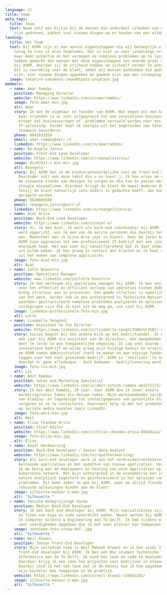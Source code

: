 ```yaml
---
language: nl
title: team
meta_tags:
  title: Team
  text: Neem zelf een kijkje bij de mensen die onderdeel uitmaken van ASRR. Zij
    zijn gedreven, pakken snel nieuwe dingen op en houden van een uitdaging.
landing:
  title: Het Team
  text: Bij ASRR zijn er een aantal eigenschappen die wij belangrijk vinden om
    terug te zien in onze teamleden. Dat is niet zo zeer jarenlange ervaring,
    maar meer potentie en het vermogen om complexe problemen op te lossen. Wij
    hebben gemerkt dat mensen met deze eigenschappen een enorme groei meemaken
    bij ASRR, doordat zij de vrijheid hebben om zichzelf verder te ontwikkelen.
    Dit is voordelig voor de klant, omdat wij mensen aanbieden die gedreven
    zijn, snel nieuwe dingen oppakken en gewend zijn aan een uitdaging
  image: takahiro-sakamoto-imued0tpo1s-unsplash.jpg
members:
  - name: Amar Ramdas
    position: Managing Director
    website: https://www.linkedin.com/in/amarramdas/
    image: foto-amar-min.jpg
    alt: Amar
    story: Ik ben de eigenaar en founder van ASRR. Wat begon als een hobby met een
      paar vrienden is al snel uitgegroeid tot een innovatieve business. Ik zorg
      ervoor dat businessvragen of -problemen vertaald worden naar een robuuste
      IT-oplossing. Verder haal ik energie uit het begeleiden van talent en
      teamwork bevorderen.
    phone: 0641633358
    email: amar.ramdas@asrr.nl
    linkedin: https://www.linkedin.com/in/amarramdas/
  - name: Ré-Angelo Jarvis
    position: Front-End Lead Developer
    website: https://www.linkedin.com/in/reangelojarvis/
    image: dsc07311-1-min-min.jpg
    alt: Reangelo
    story: Bij ASRR ben ik de eindverantwoordelijke voor de front-end werkzaamheden.
      Daaronder valt ook deze tekst die u nu leest 🙂. Ik hou ervan om constant
      de nieuwste trends van designs te volgen en die toe te passen met een
      vleugje minimalisme. Hierdoor krijgt de klant de meest moderne designs.
      Tenzij de klant natuurlijk iets anders in gedachte heeft, dan kan dat ook
      geregeld worden.
    phone: 0628845580
    email: reangelo.jarvis@asrr.nl
    linkedin: https://www.linkedin.com/in/reangelojarvis/
  - name: Azat Arica
    position: Back-End Lead Developer
    website: https://www.linkedin.com/in/azat-a/
    story: Hi, ik ben Azat, ik werk als back-end coördinator bij ASRR. Toen ASRR
      werd opgericht, was ik een van de eerste personen die daarbij betrokken
      was. Momenteel ben ik bijna drie jaar in dienst. Door de jaren heen heb ik
      ASRR zien opgroeien tot een professioneel IT-bedrijf met een jong en
      energiek team. Het was voor mij vanzelfsprekend dat ik daar onderdeel van
      uit wilde maken. Ik ben graag in contact met klanten en ik haal energie
      uit het maken van complexe applicaties.
    image: foto-azat-min.jpg
    alt: Azat
  - name: Lotte Boonstra
    position: Operations Manager
    website: www.linkedin.com/in/lotte-boonstra
    story: Ik ben werkzaam als operations manager bij ASRR. Ik ben verantwoordelijk
      voor het effectief en efficiënt verloop van operaties binnen ASRR. Ik
      breng structuur aan in processen. Een goede structuur is namelijk de helft
      van het werk. Verder heb ik een achtergrond in Technische Natuurkunde,
      waardoor gestructureerd complexe problemen analyseren en oplossen
      uitdagingen zijn die ik niet uit de weg ga, ook niet bij ASRR.
    image: linkedin-professionele-foto-min.jpg
    alt: Lotte
  - name: Lisabelle Sengönül
    position: Assistant to the Director
    website: https://www.linkedin.com/in/lisabelle-seng%C3%B6n%C3%BCl-4a1708181/
    story: Succes begint bij een andere kijk op het bedrijfsmodel. Ik werk inmiddels
      een jaar bij ASRR als assistent van de directeur, een aangeboden kans om
      meer te leren in een toegankelijke omgeving. Ik zag snel waarde in het
      innovatieve bedrijf en wilde graag mijn huidige kennis en ervaring delen
      om ASRR samen administratief sterk te maken en een stevige fundering te
      leggen voor het snel groeiende bedrijf. ASRR is 'resilient' te noemen mede
      doordat er geen alledaagse - doch bekwame - bedrijfsvoering word beoefent.
    image: foto-lis-min.jpg
    alt: Lis
  - name: Amit Ramdas
    position: Sales and Marketing Specialist
    website: https://www.linkedin.com/in/amit-nitesh-ramdas-a6a171172/
    story: Ik ben Amit Ramdas, 20 jaar. Voor ASRR doe ik zowel enkele
      marketing/sales taken als design taken. Mijn werkzaamheden variëren dus
      van kleding- en logodesign tot contactgegevens van potentiële klanten te
      vergaren en ze te contacteren. Daarnaast help ik met het promoten van ASRR
      op sociale media kanalen zoals LinkedIn.
    image: foto-amit-min.jpg
    alt: Amit
  - name: Elise Chandoe-Arica
    position: Chief-Editor
    website: https://www.linkedin.com/in/elise-chandoe-arica-083a61aa/
    image: foto-elise-min.jpg
    alt: Elise
  - name: Rayel Hardwarsing
    position: Back-End Developer / Senior Data Analyst
    website: https://www.linkedin.com/in/rayelhardwarsing/
    story: Als back-end developer werk ik aan het verbreiden/verbeteren van
      bestaande applicaties en het opzetten van nieuwe applicaties. Verder houd
      ik me bezig met de deployment en hosting van onze applicaties op ons
      kubernetes netwerk. Met mijn achtergrond in de econometrie ben ik van
      nature analytisch ingesteld en geïnteresseerd in het oplossen van complexe
      problemen. Dit komt zeker te pas bij ASRR, waar we altijd flexibele en
      robuuste oplossingen bieden aan de klant!
    image: silhoutte-manier-2-man.jpg
    alt: "Silhouette "
  - name: Vanisha Oedayrajsingh Varma
    position: Medior Back-End Developer
    story: Ik ben back-end developer bij ASRR. Mijn specialiteiten zijn het vinden
      en fixen van bugs en code waterdicht maken. Naast werken bij ASRR studeer
      ik Computer Science & Engineering aan TU Delft. Ik heb tijdens mijn studie
      veel vaardigheden opgedaan die ik met veel plezier kan toepassen bij ASRR.
    image: anonieme-foto-vrouw-def..jpg
    alt: "Silhouette "
  - name: Neil Alwani
    position: Junior Front-End Developer
    story: Mijn volledige naam is Neil Mahesh Alwani en ik ben sinds 3 maanden
      front-end developer bij ASRR. Ik ben een BSc student Technische
      Informatica aan de TU Delft. Ik vind het leuk om code te bestuderen.
      Hierdoor krijg ik een idee hoe projecten voor bedrijven in elkaar zitten.
      Daarbij vind ik het ook leuk dat ik de kennis die ik heb opgedaan tijdens
      mijn bachelor kan toepassen in de praktijk.
    website: https://www.linkedin.com/in/neil-alwani-a1b9a2182/
    image: silhoutte-manier-2-man.jpg
    alt: "Silhouette "
---
```


